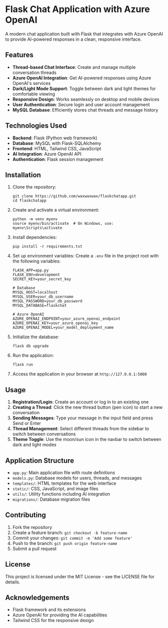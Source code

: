 # Flask Chat Application with Azure OpenAI

A modern chat application built with Flask that integrates with Azure OpenAI to provide AI-powered responses in a clean, responsive interface.

## Features

- **Thread-based Chat Interface**: Create and manage multiple conversation threads
- **Azure OpenAI Integration**: Get AI-powered responses using Azure OpenAI's services
- **Dark/Light Mode Support**: Toggle between dark and light themes for comfortable viewing
- **Responsive Design**: Works seamlessly on desktop and mobile devices
- **User Authentication**: Secure login and user account management
- **MySQL Database**: Efficiently stores chat threads and message history

## Technologies Used

- **Backend**: Flask (Python web framework)
- **Database**: MySQL with Flask-SQLAlchemy
- **Frontend**: HTML, Tailwind CSS, JavaScript
- **AI Integration**: Azure OpenAI API
- **Authentication**: Flask session management

## Installation

1. Clone the repository:
   ```
   git clone https://github.com/waxwaxwax/flaskchatapp.git
   cd flaskchatapp
   ```

2. Create and activate a virtual environment:
   ```
   python -m venv myenv
   source myenv/bin/activate  # On Windows, use: myenv\Scripts\activate
   ```

3. Install dependencies:
   ```
   pip install -r requirements.txt
   ```

4. Set up environment variables:
   Create a `.env` file in the project root with the following variables:
   ```
   FLASK_APP=app.py
   FLASK_ENV=development
   SECRET_KEY=your_secret_key
   
   # Database
   MYSQL_HOST=localhost
   MYSQL_USER=your_db_username
   MYSQL_PASSWORD=your_db_password
   MYSQL_DATABASE=flaskchat
   
   # Azure OpenAI
   AZURE_OPENAI_ENDPOINT=your_azure_openai_endpoint
   AZURE_OPENAI_KEY=your_azure_openai_key
   AZURE_OPENAI_MODEL=your_model_deployment_name
   ```

5. Initialize the database:
   ```
   flask db upgrade
   ```

6. Run the application:
   ```
   flask run
   ```

7. Access the application in your browser at `http://127.0.0.1:5000`

## Usage

1. **Registration/Login**: Create an account or log in to an existing one
2. **Creating a Thread**: Click the new thread button (pen icon) to start a new conversation
3. **Sending Messages**: Type your message in the input field and press Send or Enter
4. **Thread Management**: Select different threads from the sidebar to switch between conversations
5. **Theme Toggle**: Use the moon/sun icon in the navbar to switch between dark and light modes

## Application Structure

- `app.py`: Main application file with route definitions
- `models.py`: Database models for users, threads, and messages
- `templates/`: HTML templates for the web interface
- `static/`: CSS, JavaScript, and image files
- `utils/`: Utility functions including AI integration
- `migrations/`: Database migration files

## Contributing

1. Fork the repository
2. Create a feature branch: `git checkout -b feature-name`
3. Commit your changes: `git commit -m 'Add some feature'`
4. Push to the branch: `git push origin feature-name`
5. Submit a pull request

## License

This project is licensed under the MIT License - see the LICENSE file for details.

## Acknowledgements

- Flask framework and its extensions
- Azure OpenAI for providing the AI capabilities
- Tailwind CSS for the responsive design
